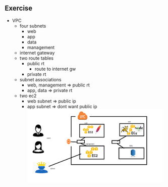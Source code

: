 ##  Exercise

* VPC
    * four subnets
        * web
        * app
        * data
        * management
    * internet gateway
    * two route tables
        * public rt
            * route to internet gw
        * private rt
    * subnet associations
        * web, management => public rt
        * app, data  => private rt
    * two ec2
        * web subnet => public ip
        * app subnet => dont want public ip
![Preview](images/arch1.png)
